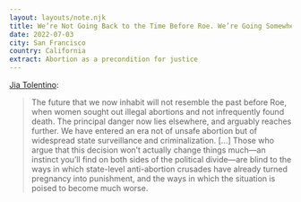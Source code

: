 ```yaml
---
layout: layouts/note.njk
title: We’re Not Going Back to the Time Before Roe. We’re Going Somewhere Worse
date: 2022-07-03
city: San Francisco
country: California
extract: Abortion as a precondition for justice
---
```


[Jia Tolentino](https://www.newyorker.com/magazine/2022/07/04/we-are-not-going-back-to-the-time-before-roe-we-are-going-somewhere-worse):

> The future that we now inhabit will not resemble the past before Roe, when women sought out illegal abortions and not infrequently found death. The principal danger now lies elsewhere, and arguably reaches further. We have entered an era not of unsafe abortion but of widespread state surveillance and criminalization. [...] Those who argue that this decision won’t actually change things much—an instinct you’ll find on both sides of the political divide—are blind to the ways in which state-level anti-abortion crusades have already turned pregnancy into punishment, and the ways in which the situation is poised to become much worse.
